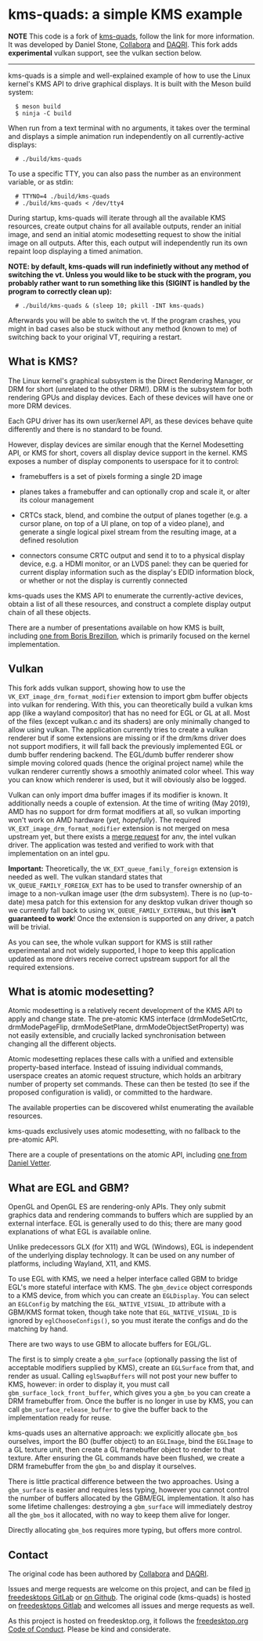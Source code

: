 # kms-quads: a simple KMS example

**NOTE** This code is a fork of [kms-quads](https://gitlab.freedesktop.org/daniels/kms-quads),
follow the link for more information.
It was developed by Daniel Stone, [Collabora](https://www.collabora.com)
and [DAQRI](https://www.daqri.com). This fork adds **experimental** vulkan support,
see the vulkan section below.

---

kms-quads is a simple and well-explained example of how to use the Linux
kernel's KMS API to drive graphical displays. It is built with the Meson build
system:
```shell
  $ meson build
  $ ninja -C build
```

When run from a text terminal with no arguments, it takes over the terminal and
displays a simple animation run independently on all currently-active displays:
```shell
  # ./build/kms-quads
```

To use a specific TTY, you can also pass the number as an environment variable,
or as stdin:
```shell
  # TTYNO=4 ./build/kms-quads
  # ./build/kms-quads < /dev/tty4
```

During startup, kms-quads will iterate through all the available KMS resources,
create output chains for all available outputs, render an initial image, and
send an initial atomic modesetting request to show the initial image on all
outputs. After this, each output will independently run its own repaint loop
displaying a timed animation.

**NOTE: by default, kms-quads will run indefinietly without any method
of switching the vt. Unless you would like to be stuck with the program,
you probably rather want to run something like this (SIGINT is handled
by the program to correctly clean up):**
```shell
  # ./build/kms-quads & (sleep 10; pkill -INT kms-quads)
```

Afterwards you will be able to switch the vt. If the program crashes,
you might in bad cases also be stuck without any method (known to me)
of switching back to your original VT, requiring a restart.

## What is KMS?

The Linux kernel's graphical subsystem is the Direct Rendering Manager, or DRM
for short (unrelated to the other DRM!). DRM is the subsystem for both
rendering GPUs and display devices. Each of these devices will have one or
more DRM devices.

Each GPU driver has its own user/kernel API, as these devices behave quite
differently and there is no standard to be found.

However, display devices are similar enough that the Kernel Modesetting API, or
KMS for short, covers all display device support in the kernel. KMS exposes a
number of display components to userspace for it to control:

  * framebuffers is a set of pixels forming a single 2D image

  * planes takes a framebuffer and can optionally crop and scale it, or alter
    its colour management

  * CRTCs stack, blend, and combine the output of planes together (e.g. a
    cursor plane, on top of a UI plane, on top of a video plane), and generate
    a single logical pixel stream from the resulting image, at a defined
    resolution

  * connectors consume CRTC output and send it to to a physical display device,
    e.g. a HDMI monitor, or an LVDS panel: they can be queried for current
    display information such as the display's EDID information block, or
    whether or not the display is currently connected

kms-quads uses the KMS API to enumerate the currently-active devices, obtain a
list of all these resources, and construct a complete display output chain of
all these objects.

There are a number of presentations available on how KMS is built, including
[one from Boris
Brezillon](https://events.static.linuxfound.org/sites/events/files/slides/brezillon-drm-kms.pdf),
which is primarily focused on the kernel implementation.

## Vulkan

This fork adds vulkan support, showing how to use the `VK_EXT_image_drm_format_modifier`
extension to import gbm buffer objects into vulkan for rendering. With
this, you can theoretically build a vulkan kms app (like a wayland compositor)
that has no need for EGL or GL at all.
Most of the files (except vulkan.c and its shaders) are only
minimally changed to allow using vulkan. The application currently
tries to create a vulkan renderer but if some extensions are missing
or if the drm/kms driver does not support modifiers, it will fall
back the previously implemented EGL or dumb buffer rendering backend.
The EGL/dumb buffer renderer show simple moving colored quads (hence
the original project name) while the vulkan renderer currently shows a
smoothly animated color wheel. This way you can know which renderer
is used, but it will obviously also be logged.

Vulkan can only import dma buffer images if its modifier is known. It additionally
needs a couple of extension. At the time of writing (May 2019), AMD has
no support for drm format modifiers at all, so vulkan importing won't
work on AMD hardware (*yet, hopefully*).
The required `VK_EXT_image_drm_format_modifier`
extension is not merged on mesa upstream yet, but there exists a [merge
request](https://gitlab.freedesktop.org/mesa/mesa/merge_requests/515) for
anv, the intel vulkan driver. The application was tested and verified
to work with that implementation on an intel gpu.

**Important:** Theoretically, the `VK_EXT_queue_family_foreign` extension
is needed as well. The vulkan standard states that `VK_QUEUE_FAMILY_FOREIGN_EXT`
has to be used to transfer ownership of an image to a non-vulkan image
user (the drm subsystem). There is no (up-to-date) mesa patch for this extension
for any desktop vulkan driver though so we currently fall back to using
`VK_QUEUE_FAMILY_EXTERNAL`, but this **isn't guaranteed to work**! Once the
extension is supported on any driver, a patch will be trivial.

As you can see, the whole vulkan support for KMS is still rather experimental
and not widely supported, I hope to keep this application updated as more
drivers receive correct upstream support for all the required extensions.

## What is atomic modesetting?

Atomic modesetting is a relatively recent development of the KMS API to apply
and change state. The pre-atomic KMS interface (drmModeSetCrtc,
drmModePageFlip, drmModeSetPlane, drmModeObjectSetProperty) was not easily
extensible, and crucially lacked synchronisation between changing all the
different objects.

Atomic modesetting replaces these calls with a unified and extensible
property-based interface. Instead of issuing individual commands, userspace
creates an atomic request structure, which holds an arbitrary number of
property set commands. These can then be tested (to see if the proposed
configuration is valid), or committed to the hardware.

The available properties can be discovered whilst enumerating the available
resources.

kms-quads exclusively uses atomic modesetting, with no fallback to the
pre-atomic API.

There are a couple of presentations on the atomic API, including [one from
Daniel Vetter](https://www.youtube.com/watch?v=LjiB_JeDn2M).


## What are EGL and GBM?

OpenGL and OpenGL ES are rendering-only APIs. They only submit graphics data
and rendering commands to buffers which are supplied by an external interface.
EGL is generally used to do this; there are many good explanations of what EGL
is available online.

Unlike predecessors GLX (for X11) and WGL (Windows), EGL is independent of the
underlying display technology. It can be used on any number of platforms,
including Wayland, X11, and KMS.

To use EGL with KMS, we need a helper interface called GBM to bridge EGL's
more stateful interface with KMS. The `gbm_device` object corresponds to a KMS
device, from which you can create an `EGLDisplay`. You can select an
`EGLConfig` by matching the `EGL_NATIVE_VISUAL_ID` attribute with a GBM/KMS
format token, though take note that `EGL_NATIVE_VISUAL_ID` is ignored by
`eglChooseConfigs()`, so you must iterate the configs and do the matching by
hand.

There are two ways to use GBM to allocate buffers for EGL/GL.

The first is to simply create a `gbm_surface` (optionally passing the list of
acceptable modifiers supplied by KMS), create an `EGLSurface` from that, and
render as usual. Calling `eglSwapBuffers` will not post your new buffer to KMS,
however: in order to display it, you must call `gbm_surface_lock_front_buffer`,
which gives you a `gbm_bo` you can create a DRM framebuffer from. Once the
buffer is no longer in use by KMS, you can call `gbm_surface_release_buffer` to
give the buffer back to the implementation ready for reuse.

kms-quads uses an alternative approach: we explicitly allocate `gbm_bo`s
ourselves, import the BO (buffer object) to an `EGLImage`, bind the `EGLImage`
to a GL texture unit, then create a GL framebuffer object to render to that
texture. After ensuring the GL commands have been flushed, we create a DRM
framebuffer from the `gbm_bo` and display it ourselves.

There is little practical difference between the two approaches. Using a
`gbm_surface` is easier and requires less typing, however you cannot control the
number of buffers allocated by the GBM/EGL implementation. It also has some
lifetime challenges: destroying a `gbm_surface` will immediately destroy all
the `gbm_bo`s it allocated, with no way to keep them alive for longer.

Directly allocating `gbm_bo`s requires more typing, but offers more control.

## Contact

The original code has been authored by [Collabora](https://www.collabora.com)
and [DAQRI](https://www.daqri.com).

Issues and merge requests are welcome on this project, and can be filed [in
freedesktops GitLab](https://gitlab.freedesktop.org/nyorain/kms-vulkan) or
[on Github](https://github.com/nyorain/kms-vulkan).
The original code (kms-quads) is hosted on [freedesktops
Gitlab](https://gitlab.freedesktop.org/daniels/kms-quads) and
welcomes all issues and merge requests as well.

As this project is hosted on freedesktop.org, it follows the [freedesktop.org
Code of Conduct](https://www.freedesktop.org/wiki/CodeOfConduct). Please be
kind and considerate.

